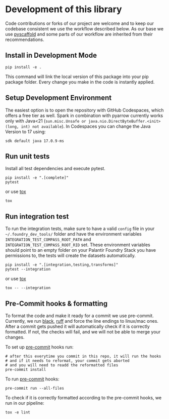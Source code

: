 # Development of this library

Code contributions or forks of our project are welcome
and to keep our codebase consistent we use the workflow described below.
As our base we use [pyscaffold] and some parts of our workflow
are inherited from their recommendations.

## Install in Development Mode

```shell
pip install -e .
```

This command will link the local version of this package into your pip package folder.
Every change you make in the code is instantly applied.

## Setup Development Environment

The easiest option is to open the repository with GitHub Codespaces, which offers a free tier as well.
Spark in combination with pyarrow currently works only with Java<21 (`sun.misc.Unsafe or java.nio.DirectByteBuffer.<init>(long, int) not available`). 
In Codespaces you can change the Java Version to 17 using:

```shell
sdk default java 17.0.9-ms
```

## Run unit tests

Install all test dependencies and execute pytest.

```shell
pip install -e ".[complete]"
pytest
```

or use [tox]

```shell
tox
```

## Run integration test

To run the integration tests, make sure to have a valid `config` file in your `~/.foundry_dev_tools/` folder
and have the environment variables `INTEGRATION_TEST_COMPASS_ROOT_PATH` and `INTEGRATION_TEST_COMPASS_ROOT_RID` set.
These environment variables should point to an empty folder on your Palantir Foundry Stack you have permissions to, the tests will create the datasets automatically.

```shell
pip install -e ".[integration,testing,transforms]"
pytest --integration
```

or use [tox]

```shell
tox -- --integration
```

## Pre-Commit hooks & formatting

To format the code and make it ready for a commit we use pre-commit.
Currently, we run [black], [ruff] and force the line endings to linux/mac ones.
After a commit gets pushed it will automatically check if it is correctly formatted.
If not, the checks will fail, and we will not be able to merge your changes.

To set up [pre-commit] hooks run:

```shell
# after this everytime you commit in this repo, it will run the hooks
# and if it needs to reformat, your commit gets aborted
# and you will need to readd the reformatted files
pre-commit install
```

To run [pre-commit] hooks:

```shell
pre-commit run --all-files
```

To check if it is correctly formatted according
to the pre-commit hooks, we run in our pipeline:

```shell
tox -e lint
```

[pyscaffold]: https://pyscaffold.org/en/stable/
[tox]: https://tox.wiki/en/latest/
[pre-commit]: https://pre-commit.com/
[black]: https://github.com/psf/black
[ruff]: https://github.com/charliermarsh/ruff
